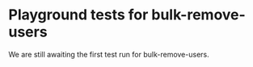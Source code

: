 # Playground tests for bulk-remove-users
We are still awaiting the first test run for bulk-remove-users.
